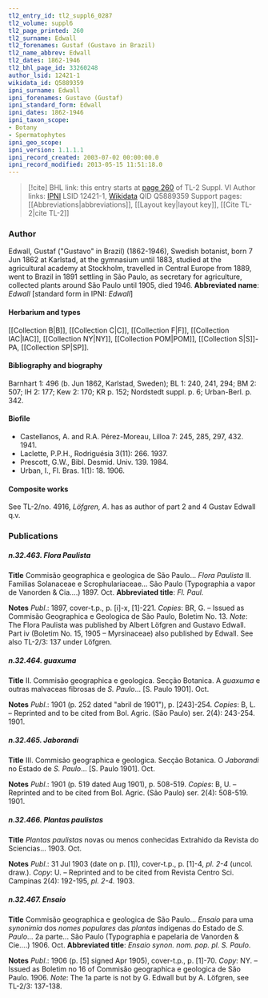 ```yaml
---
tl2_entry_id: tl2_suppl6_0287
tl2_volume: suppl6
tl2_page_printed: 260
tl2_surname: Edwall
tl2_forenames: Gustaf (Gustavo in Brazil)
tl2_name_abbrev: Edwall
tl2_dates: 1862-1946
tl2_bhl_page_id: 33260248
author_lsid: 12421-1
wikidata_id: Q5889359
ipni_surname: Edwall
ipni_forenames: Gustavo (Gustaf)
ipni_standard_form: Edwall
ipni_dates: 1862-1946
ipni_taxon_scope: 
- Botany
- Spermatophytes
ipni_geo_scope: 
ipni_version: 1.1.1.1
ipni_record_created: 2003-07-02 00:00:00.0
ipni_record_modified: 2013-05-15 11:51:18.0
---
```


> [!cite] BHL link: this entry starts at [page 260](https://www.biodiversitylibrary.org/page/33260248) of TL-2 Suppl. VI
> Author links: [IPNI](https://www.ipni.org/a/12421-1) LSID 12421-1, [Wikidata](https://www.wikidata.org/wiki/Q5889359) QID Q5889359
> Support pages: [[Abbreviations|abbreviations]], [[Layout key|layout key]], [[Cite TL-2|cite TL-2]]

### Author

Edwall, Gustaf ("Gustavo" in Brazil) (1862-1946), Swedish botanist, born 7 Jun 1862 at Karlstad, at the gymnasium until 1883, studied at the agricultural academy at Stockholm, travelled in Central Europe from 1889, went to Brazil in 1891 settling in São Paulo, as secretary for agriculture, collected plants around São Paulo until 1905, died 1946. 
**Abbreviated name**: *Edwall* \[standard form in IPNI: *Edwall*\]

#### Herbarium and types

[[Collection B|B]], [[Collection C|C]], [[Collection F|F]], [[Collection IAC|IAC]], [[Collection NY|NY]], [[Collection POM|POM]], [[Collection S|S]]-PA, [[Collection SP|SP]].

#### Bibliography and biography

Barnhart 1: 496 (b. Jun 1862, Karlstad, Sweden); BL 1: 240, 241, 294; BM 2: 507; IH 2: 177; Kew 2: 170; KR p. 152; Nordstedt suppl. p. 6; Urban-Berl. p. 342.

#### Biofile

- Castellanos, A. and R.A. Pérez-Moreau, Lilloa 7: 245, 285, 297, 432. 1941.
- Laclette, P.P.H., Rodriguésia 3(11): 266. 1937.
- Prescott, G.W., Bibl. Desmid. Univ. 139. 1984.
- Urban, I., Fl. Bras. 1(1): 18. 1906.

#### Composite works

See TL-2/no. 4916, *Löfgren, A*. has as author of part 2 and 4 Gustav Edwall q.v.

### Publications

##### n.32.463. Flora Paulista

**Title**
Commisão geographica e geologica de São Paulo... *Flora Paulista* II. Familias Solanaceae e Scrophulariaceae... São Paulo (Typographia a vapor de Vanorden & Cia....) 1897. Oct.
**Abbreviated title**: *Fl. Paul.*

**Notes**
*Publ*.: 1897, cover-t.p., p. \[i\]-x, \[1\]-221. *Copies*: BR, G. – Issued as Commisão Geographica e Geologica de São Paulo, Boletim No. 13.
*Note*: The Flora Paulista was published by Albert Löfgren and Gustavo Edwall. Part iv (Boletim No. 15, 1905 – Myrsinaceae) also published by Edwall. See also TL-2/3: 137 under Löfgren.

##### n.32.464. guaxuma

**Title**
II. Commisão geographica e geologica. Secção Botanica. A *guaxuma* e outras malvaceas fibrosas de *S. Paulo*... \[S. Paulo 1901\]. Oct.

**Notes**
*Publ*.: 1901 (p. 252 dated "abril de 1901"), p. \[243\]-254. *Copies*: B, L. – Reprinted and to be cited from Bol. Agric. (São Paulo) ser. 2(4): 243-254. 1901.

##### n.32.465. Jaborandi

**Title**
III. Commisão geographica e geologica. Secção Botanica. O *Jaborandi* no Estado de *S. Paulo*... \[S. Paulo 1901\]. Oct.

**Notes**
*Publ*.: 1901 (p. 519 dated Aug 1901), p. 508-519. *Copies*: B, U. – Reprinted and to be cited from Bol. Agric. (São Paulo) ser. 2(4): 508-519. 1901.

##### n.32.466. Plantas paulistas

**Title**
*Plantas paulistas* novas ou menos conhecidas Extrahido da Revista do Sciencias... 1903. Oct.

**Notes**
*Publ*.: 31 Jul 1903 (date on p. \[1\]), cover-t.p., p. \[1\]-4, *pl. 2-4* (uncol. draw.). *Copy*: U. – Reprinted and to be cited from Revista Centro Sci. Campinas 2(4): 192-195, *pl. 2-4.* 1903.

##### n.32.467. Ensaio

**Title**
Commisão geographica e geologica de São Paulo... *Ensaio* para uma *synonimia* dos *nomes populares* das *plantas* indigenas do Estado de *S. Paulo*... 2a parte... São Paulo (Typographia e papelaria de Vanorden & Cie....) 1906. Oct.
**Abbreviated title**: *Ensaio synon. nom. pop. pl. S. Paulo*.

**Notes**
*Publ*.: 1906 (p. \[5\] signed Apr 1905), cover-t.p., p. \[1\]-70. *Copy*: NY. – Issued as Boletim no 16 of Commisão geographica e geologica de São Paulo. 1906.
*Note*: The 1a parte is not by G. Edwall but by A. Löfgren, see TL-2/3: 137-138.

